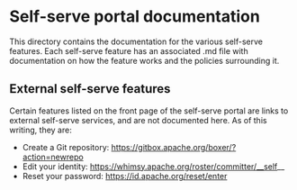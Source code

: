 # Self-serve portal documentation
This directory contains the documentation for the various self-serve features.
Each self-serve feature has an associated .md file with documentation on how the feature works and the policies surrounding it.

## External self-serve features
Certain features listed on the front page of the self-serve portal are links to external 
self-serve services, and are not documented here. As of this writing, they are:

- Create a Git repository: https://gitbox.apache.org/boxer/?action=newrepo
- Edit your identity: https://whimsy.apache.org/roster/committer/__self__
- Reset your password: https://id.apache.org/reset/enter
